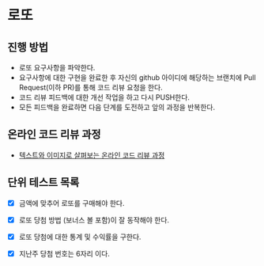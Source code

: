 # 로또
## 진행 방법
* 로또 요구사항을 파악한다.
* 요구사항에 대한 구현을 완료한 후 자신의 github 아이디에 해당하는 브랜치에 Pull Request(이하 PR)를 통해 코드 리뷰 요청을 한다.
* 코드 리뷰 피드백에 대한 개선 작업을 하고 다시 PUSH한다.
* 모든 피드백을 완료하면 다음 단계를 도전하고 앞의 과정을 반복한다.

## 온라인 코드 리뷰 과정
* [텍스트와 이미지로 살펴보는 온라인 코드 리뷰 과정](https://github.com/next-step/nextstep-docs/tree/master/codereview)

## 단위 테스트 목록
* [x] 금액에 맞추어 로또를 구매해야 한다.
* [x] 로또 당첨 방법 (보너스 볼 포함)이 잘 동작해야 한다.
* [x] 로또 당첨에 대한 통계 및 수익률을 구한다.
* [x] 지난주 당첨 번호는 6자리 이다.


